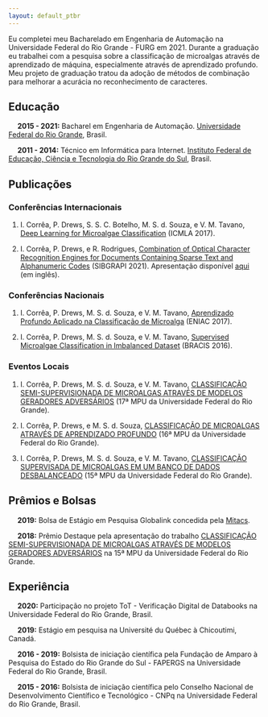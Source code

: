 ```yaml
---
layout: default_ptbr
---
```


Eu completei meu Bacharelado em Engenharia de Automação na Universidade Federal do Rio Grande - FURG em 2021. Durante a graduação eu trabalhei com a pesquisa sobre a classificação de microalgas através de aprendizado de máquina, especialmente através de aprendizado profundo. Meu projeto de graduação tratou da adoção de métodos de combinação para melhorar a acurácia no reconhecimento de caracteres.

## Educação

&emsp; **2015 - 2021:** Bacharel em Engenharia de Automação. [Universidade Federal do Rio Grande](https://www.furg.br/en/), Brasil. 

&emsp; **2011 - 2014:** Técnico em Informática para Internet. [Instituto Federal de Educação, Ciência e Tecnologia do Rio Grande do Sul](https://ifrs.edu.br/riogrande/), Brasil.

## Publicações

### Conferências Internacionais

1. I.  Corrêa,  P.  Drews, S. S. C. Botelho, M.  S.  d.  Souza,  e  V.  M.  Tavano, [Deep Learning for Microalgae Classification](https://www.researchgate.net/publication/320552381_Deep_Learning_for_Microalgae_Classification) (ICMLA 2017).

1. I.  Corrêa,  P.  Drews, e R. Rodrigues, [Combination of Optical Character Recognition Engines for Documents Containing Sparse Text and Alphanumeric Codes](https://ieeexplore.ieee.org/document/9643117/) (SIBGRAPI 2021). Apresentação disponível [aqui](https://youtu.be/1sdICg7bQno?t=590) (em inglês).

### Conferências Nacionais

1. I.  Corrêa,  P.  Drews,  M.  S.  d.  Souza,  e  V.  M.  Tavano, [Aprendizado Profundo Aplicado na Classificação de Microalga](https://www.researchgate.net/publication/320552446_Aprendizado_Profundo_Aplicado_na_Classificacao_de_Microalgas) (ENIAC 2017).

1. I.  Corrêa,  P.  Drews,  M.  S.  d.  Souza,  e  V.  M.  Tavano, [Supervised Microalgae Classification in Imbalanced Dataset](https://www.researchgate.net/publication/305766397_Supervised_Microalgae_Classification_in_Imbalanced_Dataset) (BRACIS 2016).

### Eventos Locais

1. I.  Corrêa,  P.  Drews,  M.  S.  d.  Souza,  e  V.  M.  Tavano, [CLASSIFICAÇÃO SEMI-SUPERVISIONADA DE MICROALGAS ATRAVÉS DE MODELOS GERADORES ADVERSÁRIOS](https://drive.google.com/file/d/1XcQU_3gc94EWH_-vswAqVwAvpx_vnq4o/view?usp=sharing) (17ª MPU da Universidade Federal do Rio Grande).

1. I.  Corrêa,  P.  Drews, e M.  S.  d.  Souza, [CLASSIFICAÇÃO DE MICROALGAS ATRAVÉS DE APRENDIZADO PROFUNDO](https://drive.google.com/file/d/1xjfgwv5C111FkLs6IydFToRNi5LTZdhz/view?usp=sharing) (16ª MPU da Universidade Federal do Rio Grande).

1. I.  Corrêa,  P.  Drews,  M.  S.  d.  Souza,  e  V.  M.  Tavano, [CLASSIFICAÇÃO SUPERVISADA DE MICROALGAS EM UM BANCO DE DADOS DESBALANCEADO](https://drive.google.com/file/d/1KH_f8iuETra73Ul-bYDYHeWlFVXvTXTx/view?usp=sharing) (15ª MPU da Universidade Federal do Rio Grande).

## Prêmios e Bolsas

&emsp; **2019:** Bolsa de Estágio em Pesquisa Globalink concedida pela [Mitacs](https://www.mitacs.ca/en).

&emsp; **2018:** Prêmio Destaque pela apresentação do trabalho [CLASSIFICAÇÃO SEMI-SUPERVISIONADA DE MICROALGAS ATRAVÉS DE MODELOS GERADORES ADVERSÁRIOS](https://drive.google.com/file/d/1t07_QdLK6FUvyge-rShWlEWu8P3jVAd9/view?usp=sharing) na 15ª MPU da Universidade Federal do Rio Grande.


## Experiência

&emsp; **2020:** Participação no projeto ToT - Verificação Digital de Databooks na Universidade Federal do Rio Grande, Brasil.

&emsp; **2019:** Estágio em pesquisa na Université du Québec à Chicoutimi, Canadá.

&emsp; **2016 - 2019:** Bolsista de iniciação científica pela Fundação de Amparo à Pesquisa do Estado do Rio Grande do Sul - FAPERGS na Universidade Federal do Rio Grande, Brasil.

&emsp; **2015 - 2016:** Bolsista de iniciação científica pelo Conselho Nacional de Desenvolvimento Científico e Tecnológico - CNPq na Universidade Federal do Rio Grande, Brasil.
